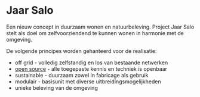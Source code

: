 Jaar Salo
=========

Een nieuw concept in duurzaam wonen en natuurbeleving. Project Jaar Salo stelt als doel om zelfvoorziendend te kunnen wonen in harmonie met de omgeving. 

De volgende principes worden gehanteerd voor de realisatie:

* off grid - volledig zelfstandig en los van bestaande netwerken
* [open source](https://github.com/sphaero/stardust) - alle toegepaste kennis en techniek is openbaar
* sustainable - duurzaam zowel in fabricage als gebruik 
* modulair - basisunit met diverse uitbreidingsmogelijkheden
* unieke beleving van de omgeving